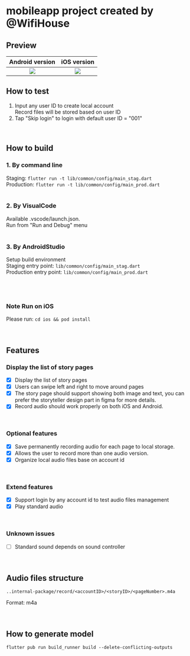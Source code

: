 # mobileapp project created by @WifiHouse

## Preview

|      Android version       |      iOS version       |
| :------------------------: | :--------------------: |
| ![](demo/android-demo.gif) | ![](demo/iOS-demo.gif) |

## How to test

1. Input any user ID to create local account\
   Record files will be stored based on user ID
2. Tap "Skip login" to login with default user ID = "001"

<br/>

## How to build

### 1. By command line

Staging: `flutter run -t lib/common/config/main_stag.dart`\
Production: `flutter run -t lib/common/config/main_prod.dart`
\
<br/>

### 2. By VisualCode

Available .vscode/launch.json.\
Run from "Run and Debug" menu
\
<br/>

### 3. By AndroidStudio

Setup build environment\
Staging entry point: `lib/common/config/main_stag.dart`\
Production entry point: `lib/common/config/main_prod.dart`
\
\
\
<br/>

### Note Run on iOS

Please run: `cd ios && pod install`
\
\
<br/>

## Features

### Display the list of story pages

- [x] Display the list of story pages
- [x] Users can swipe left and right to move around pages
- [x] The story page should support showing both image and text, you can prefer the storyteller design part in figma for more details.
- [x] Record audio should work properly on both iOS and Android.

<br/>

### Optional features

- [x] Save permanently recording audio for each page to local storage.
- [x] Allows the user to record more than one audio version.
- [x] Organize local audio files base on account id

<br/>

### Extend features

- [x] Support login by any account id to test audio files management
- [x] Play standard audio

<br/>

### Unknown issues

- [ ] Standard sound depends on sound controller
      \
       \
       <br/>

## Audio files structure

`..internal-package/record/<accountID>/<storyID>/<pageNumber>.m4a`

Format: m4a
\
\
<br/>

## How to generate model

`flutter pub run build_runner build --delete-conflicting-outputs`
